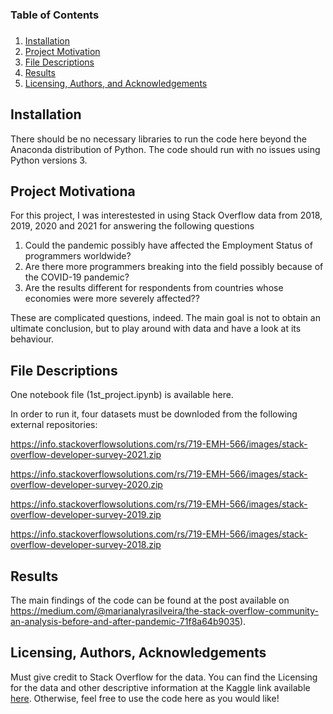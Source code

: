 ###
### Table of Contents
###

1. [Installation](#installation)
2. [Project Motivation](#motivation)
3. [File Descriptions](#files)
4. [Results](#results)
5. [Licensing, Authors, and Acknowledgements](#licensing)

## Installation

There should be no necessary libraries to run the code here beyond the Anaconda distribution of Python.  The code should run with no issues using Python versions 3.

## Project Motivationa

For this project, I was interestested in using Stack Overflow data from 2018, 2019, 2020 and 2021 for answering the following questions

1. Could the pandemic possibly have affected the Employment Status of programmers worldwide?
2. Are there more programmers breaking into the field possibly because of the COVID-19 pandemic?
3. Are the results different for respondents from countries whose economies were more severely affected??

These are complicated questions, indeed. The main goal is not to obtain an ultimate conclusion, but to play around with data and have a look at its behaviour. 

## File Descriptions
One notebook file (1st_project.ipynb) is available here. 

In order to run it, four datasets must be downloded from the following external repositories:

https://info.stackoverflowsolutions.com/rs/719-EMH-566/images/stack-overflow-developer-survey-2021.zip

https://info.stackoverflowsolutions.com/rs/719-EMH-566/images/stack-overflow-developer-survey-2020.zip

https://info.stackoverflowsolutions.com/rs/719-EMH-566/images/stack-overflow-developer-survey-2019.zip

https://info.stackoverflowsolutions.com/rs/719-EMH-566/images/stack-overflow-developer-survey-2018.zip

## Results

The main findings of the code can be found at the post available on https://medium.com/@marianalyrasilveira/the-stack-overflow-community-an-analysis-before-and-after-pandemic-71f8a64b9035).

## Licensing, Authors, Acknowledgements

Must give credit to Stack Overflow for the data.  You can find the Licensing for the data and other descriptive information at the Kaggle link available [here](httpswww.kaggle.comstackoverflowso-survey-2017data).  Otherwise, feel free to use the code here as you would like!
